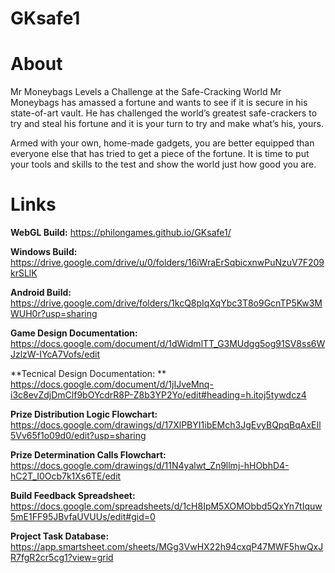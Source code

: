 # GKsafe1

# About
Mr Moneybags Levels a Challenge at the Safe-Cracking World
Mr Moneybags has amassed a fortune and wants to see if it is secure in his state-of-art vault. He has challenged the world’s greatest safe-crackers to try and steal his fortune and it is your turn to try and make what’s his, yours.

Armed with your own, home-made gadgets, you are better equipped than everyone else that has tried to get a piece of the fortune. It is time to put your tools and skills to the test and show the world just how good you are.

# Links
**WebGL Build:**
https://philongames.github.io/GKsafe1/

**Windows Build:**
https://drive.google.com/drive/u/0/folders/16iWraErSqbicxnwPuNzuV7F209krSLlK

**Android Build:**
https://drive.google.com/drive/folders/1kcQ8pIqXqYbc3T8o9GcnTP5Kw3MWUH0r?usp=sharing

**Game Design Documentation:**
https://docs.google.com/document/d/1dWidmlTT_G3MUdgg5og91SV8ss6WJzlzW-IYcA7Vofs/edit

**Tecnical Design Documentation: **
https://docs.google.com/document/d/1jIJveMnq-i3c8evZdjDmClf9bOYcdrR8P-Z8b3YP2Yo/edit#heading=h.itoj5tywdcz4

**Prize Distribution Logic Flowchart:**
https://docs.google.com/drawings/d/17XlPBYI1ibEMch3JgEvyBQpqBqAxEIl5Vv65f1o09d0/edit?usp=sharing

**Prize Determination Calls Flowchart:**
https://docs.google.com/drawings/d/11N4yalwt_Zn9llmj-hHObhD4-hC2T_I0Ocb7k1Xs6TE/edit

**Build Feedback Spreadsheet:**
https://docs.google.com/spreadsheets/d/1cH8IpM5XOMObbd5QxYn7tIquw5mE1FF95JBvfaUVUUs/edit#gid=0

**Project Task Database:**
https://app.smartsheet.com/sheets/MGg3VwHX22h94cxqP47MWF5hwQxJR7fgR2cr5cg1?view=grid
